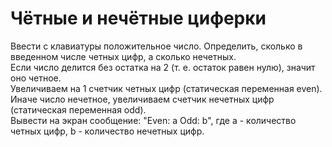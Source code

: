 # Чётные и нечётные циферки
Ввести с клавиатуры положительное число. Определить, сколько в введенном числе четных цифр, а сколько нечетных.  
Если число делится без остатка на 2 (т. е. остаток равен нулю), значит оно четное.  
Увеличиваем на 1 счетчик четных цифр (статическая переменная even).  
Иначе число нечетное, увеличиваем счетчик нечетных цифр (статическая переменная odd).  
Вывести на экран сообщение: "Even: а Odd: b", где а - количество четных цифр, b - количество нечетных цифр.